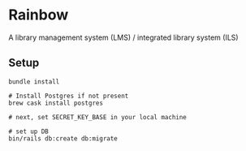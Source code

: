 # Rainbow

A library management system (LMS) / integrated library system (ILS)

## Setup


```
bundle install

# Install Postgres if not present
brew cask install postgres

# next, set SECRET_KEY_BASE in your local machine

# set up DB
bin/rails db:create db:migrate
```
